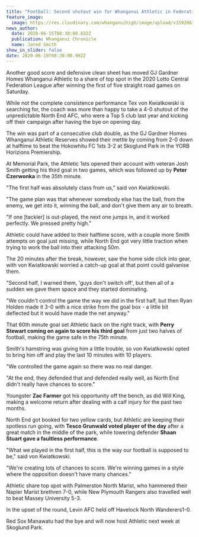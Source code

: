 ```yaml
---
title: "Football: Second shutout win for Whanganui Athletic in Federation League"
feature_image:
  image: https://res.cloudinary.com/whanganuihigh/image/upload/v1592863961/News/Football_IMAGE.jpg
news_author:
  date: 2020-06-15T08:30:00.832Z
  publication: Whanganui Chronicle
  name: Jared Smith
show_in_slider: false
date: 2020-06-19T08:30:00.902Z
---
```

Another good score and defensive clean sheet has moved GJ Gardner Homes Whanganui Athletic to a share of top spot in the 2020 Lotto Central Federation League after winning the first of five straight road games on Saturday.

While not the complete consistence performance Tex von Kwiatkowski is searching for, the coach was more than happy to take a 4-0 shutout of the unpredictable North End AFC, who were a Top 5 club last year and kicking off their campaign after having the bye on opening day.

The win was part of a consecutive club double, as the GJ Gardner Homes Whanganui Athletic Reserves showed their mettle by coming from 2-0 down at halftime to beat the Hokowhitu FC 1sts 3-2 at Skoglund Park in the YORB Horizions Premiership.

At Memorial Park, the Athletic 1sts opened their account with veteran Josh Smith getting his third goal in two games, which was followed up by **Peter Czerwonka** in the 35th minute.

"The first half was absolutely class from us," said von Kwiatkowski.

"The game plan was that whenever somebody else has the ball, from the enemy, we get into it, winning the ball, and don't give them any air to breath.

"If one [tackler] is out-played, the next one jumps in, and it worked perfectly. We pressed pretty high."

Athletic could have added to their halftime score, with a couple more Smith attempts on goal just missing, while North End got very little traction when trying to work the ball into their attacking 50m.

The 20 minutes after the break, however, saw the home side click into gear, with von Kwiatkowski worried a catch-up goal at that point could galvanise them.

"Second half, I warned them, 'guys don't switch off', but then all of a sudden we gave them space and they started dominating.

"We couldn't control the game the way we did in the first half, but then Ryan Holden made it 3-0 with a nice strike from the goal box - a little bit deflected but it would have made the net anyway."

That 60th minute goal set Athletic back on the right track, with **Perry Stewart coming on again to score his third goal** from just two halves of football, making the game safe in the 75th minute.

Smith's hamstring was giving him a little trouble, so von Kwiatkowski opted to bring him off and play the last 10 minutes with 10 players.

"We controlled the game again so there was no real danger.

"At the end, they defended that and defended really well, as North End didn't really have chances to score."

Youngster **Zac Farmer** got his opportunity off the bench, as did Will King, making a welcome return after dealing with a calf injury for the past two months.

North End got booked for two yellow cards, but Athletic are keeping their spotless run going, with **Tesco Grunwald voted player of the day** after a great match in the middle of the park, while towering defender **Shaan Stuart gave a faultless performance**.

"What we played in the first half, this is the way our football is supposed to be," said von Kwiatkowski.

"We're creating lots of chances to score. We're winning games in a style where the opposition doesn't have many chances."

Athletic share top spot with Palmerston North Marist, who hammered their Napier Marist brethren 7-0, while New Plymouth Rangers also travelled well to beat Massey University 5-3.

In the upset of the round, Levin AFC held off Havelock North Wanderers1-0.

Red Sox Manawatu had the bye and will now host Athletic next week at Skoglund Park.
